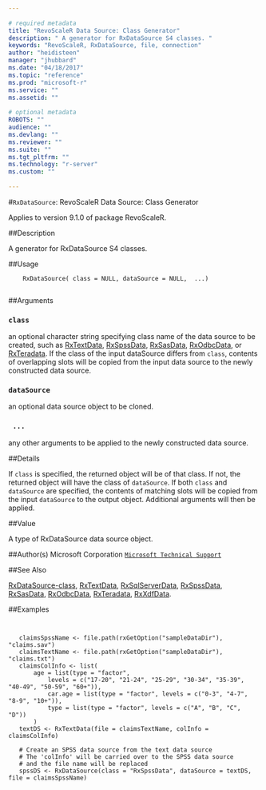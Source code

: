 ```yaml
--- 
 
# required metadata 
title: "RevoScaleR Data Source: Class Generator" 
description: " A generator for RxDataSource S4 classes. " 
keywords: "RevoScaleR, RxDataSource, file, connection" 
author: "heidisteen" 
manager: "jhubbard" 
ms.date: "04/18/2017" 
ms.topic: "reference" 
ms.prod: "microsoft-r" 
ms.service: "" 
ms.assetid: "" 
 
# optional metadata 
ROBOTS: "" 
audience: "" 
ms.devlang: "" 
ms.reviewer: "" 
ms.suite: "" 
ms.tgt_pltfrm: "" 
ms.technology: "r-server" 
ms.custom: "" 
 
--- 
```

 
 
 #`RxDataSource`: RevoScaleR Data Source: Class Generator

 Applies to version 9.1.0 of package RevoScaleR.
 
 ##Description
 
A generator for RxDataSource S4 classes.
 
 
 ##Usage

```   
  	RxDataSource( class = NULL, dataSource = NULL,  ...)
 
```
 
 ##Arguments

   
    
 ### `class`
 an optional character string specifying class name of the data source to be created, such as [RxTextData](../../scaler/packagehelp/rxtextdata.md), [RxSpssData](../../scaler/packagehelp/rxspssdata.md), [RxSasData](../../scaler/packagehelp/rxsasdata.md), [RxOdbcData](../../scaler/packagehelp/rxodbcdata.md), or [RxTeradata](../../scaler/packagehelp/rxteradata.md). If the class of the input dataSource differs from `class`, contents of overlapping slots will be copied from the input data source to the  newly constructed data source. 
  
    
 ### `dataSource`
 an optional data source object to be cloned. 
  
    
 ### ` ...`
 any other arguments to be applied to the newly constructed data source. 
  
 
 
 ##Details
 
If `class` is specified, the returned object will be of that class.
If not, the returned object will have the class of `dataSource`.
If both `class` and `dataSource` are specified, the contents of
matching slots will be copied from the input `dataSource` to the 
output object. Additional arguments will then be applied.
 
 
 ##Value
 
A type of RxDataSource data source object.
 
 ##Author(s)
 Microsoft Corporation [`Microsoft Technical Support`](https://go.microsoft.com/fwlink/?LinkID=698556&clcid=0x409)
 
 
 ##See Also
 
[RxDataSource-class](rxdatasource-class.md),
[RxTextData](../../scaler/packagehelp/rxtextdata.md),
[RxSqlServerData](../../scaler/packagehelp/rxsqlserverdata.md),
[RxSpssData](../../scaler/packagehelp/rxspssdata.md),
[RxSasData](../../scaler/packagehelp/rxsasdata.md),
[RxOdbcData](../../scaler/packagehelp/rxodbcdata.md),
[RxTeradata](../../scaler/packagehelp/rxteradata.md),
[RxXdfData](../../scaler/packagehelp/rxxdfdata.md).
   
 ##Examples

 ```
   
  
  	claimsSpssName <- file.path(rxGetOption("sampleDataDir"), "claims.sav")
  	claimsTextName <- file.path(rxGetOption("sampleDataDir"), "claims.txt")
  	claimsColInfo <- list( 
  		age = list(type = "factor", 
  			levels = c("17-20", "21-24", "25-29", "30-34", "35-39", "40-49", "50-59", "60+")), 
  			car.age = list(type = "factor", levels = c("0-3", "4-7", "8-9", "10+")), 
  			type = list(type = "factor", levels = c("A", "B", "C", "D")) 
  		) 
  	textDS <- RxTextData(file = claimsTextName, colInfo = claimsColInfo)
  	
  	# Create an SPSS data source from the text data source
  	# The 'colInfo' will be carried over to the SPSS data source
  	# and the file name will be replaced
  	spssDS <- RxDataSource(class = "RxSpssData", dataSource = textDS, file = claimsSpssName)
  
 
```
 
 
 
